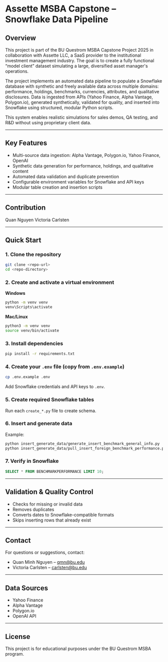 # Assette MSBA Capstone – Snowflake Data Pipeline

## Overview

This project is part of the BU Questrom MSBA Capstone Project 2025 in collaboration with Assette LLC, a SaaS provider to the institutional investment management industry. The goal is to create a fully functional “model client” dataset simulating a large, diversified asset manager's operations.

The project implements an automated data pipeline to populate a Snowflake database with synthetic and freely available data across multiple domains: performance, holdings, benchmarks, currencies, attributes, and qualitative disclosures. Data is ingested from APIs (Yahoo Finance, Alpha Vantage, Polygon.io), generated synthetically, validated for quality, and inserted into Snowflake using structured, modular Python scripts.

This system enables realistic simulations for sales demos, QA testing, and R\&D without using proprietary client data.

---

## Key Features

* Multi-source data ingestion: Alpha Vantage, Polygon.io, Yahoo Finance, OpenAI
* Synthetic data generation for performance, holdings, and qualitative content
* Automated data validation and duplicate prevention
* Configurable environment variables for Snowflake and API keys
* Modular table creation and insertion scripts

---

## Contribution

Quan Nguyen
Victoria Carlsten

---

## Quick Start

### 1. Clone the repository

```bash
git clone <repo-url>
cd <repo-directory>
```

### 2. Create and activate a virtual environment

**Windows**

```bash
python -m venv venv
venv\Scripts\activate
```

**Mac/Linux**

```bash
python3 -m venv venv
source venv/bin/activate
```

### 3. Install dependencies

```bash
pip install -r requirements.txt
```

### 4. Create your `.env` file (copy from `.env.example`)

```bash
cp .env.example .env
```

Add Snowflake credentials and API keys to `.env`.

### 5. Create required Snowflake tables

Run each `create_*.py` file to create schema.

### 6. Insert and generate data

Example:

```bash
python insert_generate_data/generate_insert_benchmark_general_info.py
python insert_generate_data/pull_insert_foreign_benchmark_performance.py
```

### 7. Verify in Snowflake

```sql
SELECT * FROM BENCHMARKPERFORMANCE LIMIT 10;
```

---

## Validation & Quality Control

* Checks for missing or invalid data
* Removes duplicates
* Converts dates to Snowflake-compatible formats
* Skips inserting rows that already exist

---

## Contact

For questions or suggestions, contact:

* Quan Minh Nguyen – [qmn@bu.edu](mailto:qmn@bu.edu)
* Victoria Carlsten – [carlsten@bu.edu](mailto:carlsten@bu.edu)

---

## Data Sources

* Yahoo Finance
* Alpha Vantage
* Polygon.io
* OpenAI API

---

## License

This project is for educational purposes under the BU Questrom MSBA program.
